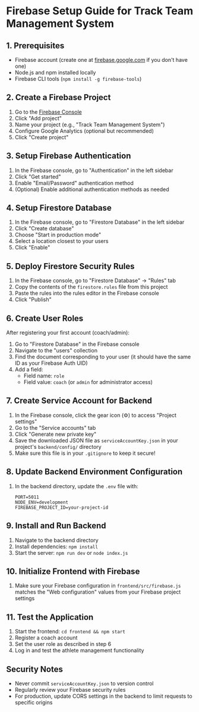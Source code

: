 # Firebase Setup Guide for Track Team Management System

## 1. Prerequisites

- Firebase account (create one at [firebase.google.com](https://firebase.google.com/) if you don't have one)
- Node.js and npm installed locally
- Firebase CLI tools (`npm install -g firebase-tools`)

## 2. Create a Firebase Project

1. Go to the [Firebase Console](https://console.firebase.google.com/)
2. Click "Add project"
3. Name your project (e.g., "Track Team Management System")
4. Configure Google Analytics (optional but recommended)
5. Click "Create project"

## 3. Setup Firebase Authentication

1. In the Firebase console, go to "Authentication" in the left sidebar
2. Click "Get started"
3. Enable "Email/Password" authentication method
4. (Optional) Enable additional authentication methods as needed

## 4. Setup Firestore Database

1. In the Firebase console, go to "Firestore Database" in the left sidebar
2. Click "Create database"
3. Choose "Start in production mode"
4. Select a location closest to your users
5. Click "Enable"

## 5. Deploy Firestore Security Rules

1. In the Firebase console, go to "Firestore Database" → "Rules" tab
2. Copy the contents of the `firestore.rules` file from this project
3. Paste the rules into the rules editor in the Firebase console
4. Click "Publish"

## 6. Create User Roles

After registering your first account (coach/admin):

1. Go to "Firestore Database" in the Firebase console
2. Navigate to the "users" collection
3. Find the document corresponding to your user (it should have the same ID as your Firebase Auth UID)
4. Add a field:
   - Field name: `role`
   - Field value: `coach` (or `admin` for administrator access)

## 7. Create Service Account for Backend

1. In the Firebase console, click the gear icon (⚙️) to access "Project settings"
2. Go to the "Service accounts" tab
3. Click "Generate new private key"
4. Save the downloaded JSON file as `serviceAccountKey.json` in your project's `backend/config/` directory
5. Make sure this file is in your `.gitignore` to keep it secure!

## 8. Update Backend Environment Configuration

1. In the backend directory, update the `.env` file with:
   ```
   PORT=5011
   NODE_ENV=development
   FIREBASE_PROJECT_ID=your-project-id
   ```

## 9. Install and Run Backend

1. Navigate to the backend directory
2. Install dependencies: `npm install`
3. Start the server: `npm run dev` or `node index.js`

## 10. Initialize Frontend with Firebase

1. Make sure your Firebase configuration in `frontend/src/firebase.js` matches the "Web configuration" values from your Firebase project settings

## 11. Test the Application

1. Start the frontend: `cd frontend && npm start`
2. Register a coach account
3. Set the user role as described in step 6
4. Log in and test the athlete management functionality

## Security Notes

- Never commit `serviceAccountKey.json` to version control
- Regularly review your Firebase security rules
- For production, update CORS settings in the backend to limit requests to specific origins 